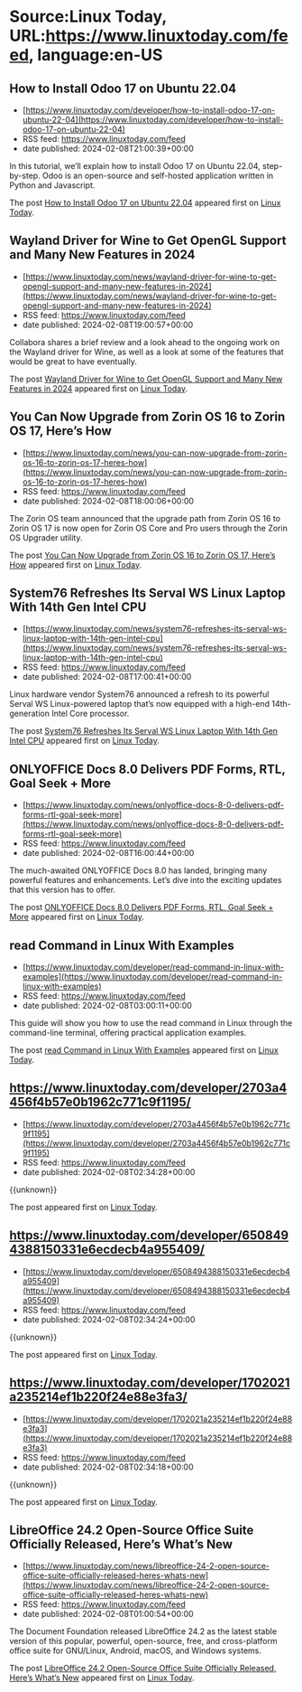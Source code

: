 # Source:Linux Today, URL:https://www.linuxtoday.com/feed, language:en-US

## How to Install Odoo 17 on Ubuntu 22.04
 - [https://www.linuxtoday.com/developer/how-to-install-odoo-17-on-ubuntu-22-04](https://www.linuxtoday.com/developer/how-to-install-odoo-17-on-ubuntu-22-04)
 - RSS feed: https://www.linuxtoday.com/feed
 - date published: 2024-02-08T21:00:39+00:00

<p>In this tutorial, we’ll explain how to install Odoo 17 on Ubuntu 22.04, step-by-step. Odoo is an open-source and self-hosted application written in Python and Javascript.</p>
<p>The post <a href="https://www.linuxtoday.com/developer/how-to-install-odoo-17-on-ubuntu-22-04/" rel="nofollow">How to Install Odoo 17 on Ubuntu 22.04</a> appeared first on <a href="https://www.linuxtoday.com" rel="nofollow">Linux Today</a>.</p>

## Wayland Driver for Wine to Get OpenGL Support and Many New Features in 2024
 - [https://www.linuxtoday.com/news/wayland-driver-for-wine-to-get-opengl-support-and-many-new-features-in-2024](https://www.linuxtoday.com/news/wayland-driver-for-wine-to-get-opengl-support-and-many-new-features-in-2024)
 - RSS feed: https://www.linuxtoday.com/feed
 - date published: 2024-02-08T19:00:57+00:00

<p>Collabora shares a brief review and a look ahead to the ongoing work on the Wayland driver for Wine, as well as a look at some of the features that would be great to have eventually.</p>
<p>The post <a href="https://www.linuxtoday.com/news/wayland-driver-for-wine-to-get-opengl-support-and-many-new-features-in-2024/" rel="nofollow">Wayland Driver for Wine to Get OpenGL Support and Many New Features in 2024</a> appeared first on <a href="https://www.linuxtoday.com" rel="nofollow">Linux Today</a>.</p>

## You Can Now Upgrade from Zorin OS 16 to Zorin OS 17, Here’s How
 - [https://www.linuxtoday.com/news/you-can-now-upgrade-from-zorin-os-16-to-zorin-os-17-heres-how](https://www.linuxtoday.com/news/you-can-now-upgrade-from-zorin-os-16-to-zorin-os-17-heres-how)
 - RSS feed: https://www.linuxtoday.com/feed
 - date published: 2024-02-08T18:00:06+00:00

<p>The Zorin OS team announced that the upgrade path from Zorin OS 16 to Zorin OS 17 is now open for Zorin OS Core and Pro users through the Zorin OS Upgrader utility.</p>
<p>The post <a href="https://www.linuxtoday.com/news/you-can-now-upgrade-from-zorin-os-16-to-zorin-os-17-heres-how/" rel="nofollow">You Can Now Upgrade from Zorin OS 16 to Zorin OS 17, Here’s How</a> appeared first on <a href="https://www.linuxtoday.com" rel="nofollow">Linux Today</a>.</p>

## System76 Refreshes Its Serval WS Linux Laptop With 14th Gen Intel CPU
 - [https://www.linuxtoday.com/news/system76-refreshes-its-serval-ws-linux-laptop-with-14th-gen-intel-cpu](https://www.linuxtoday.com/news/system76-refreshes-its-serval-ws-linux-laptop-with-14th-gen-intel-cpu)
 - RSS feed: https://www.linuxtoday.com/feed
 - date published: 2024-02-08T17:00:41+00:00

<p>Linux hardware vendor System76 announced a refresh to its powerful Serval WS Linux-powered laptop that’s now equipped with a high-end 14th-generation Intel Core processor.</p>
<p>The post <a href="https://www.linuxtoday.com/news/system76-refreshes-its-serval-ws-linux-laptop-with-14th-gen-intel-cpu/" rel="nofollow">System76 Refreshes Its Serval WS Linux Laptop With 14th Gen Intel CPU</a> appeared first on <a href="https://www.linuxtoday.com" rel="nofollow">Linux Today</a>.</p>

## ONLYOFFICE Docs 8.0 Delivers PDF Forms, RTL, Goal Seek + More
 - [https://www.linuxtoday.com/news/onlyoffice-docs-8-0-delivers-pdf-forms-rtl-goal-seek-more](https://www.linuxtoday.com/news/onlyoffice-docs-8-0-delivers-pdf-forms-rtl-goal-seek-more)
 - RSS feed: https://www.linuxtoday.com/feed
 - date published: 2024-02-08T16:00:44+00:00

<p>The much-awaited ONLYOFFICE Docs 8.0 has landed, bringing many powerful features and enhancements. Let’s dive into the exciting updates that this version has to offer.</p>
<p>The post <a href="https://www.linuxtoday.com/news/onlyoffice-docs-8-0-delivers-pdf-forms-rtl-goal-seek-more/" rel="nofollow">ONLYOFFICE Docs 8.0 Delivers PDF Forms, RTL, Goal Seek + More</a> appeared first on <a href="https://www.linuxtoday.com" rel="nofollow">Linux Today</a>.</p>

## read Command in Linux With Examples
 - [https://www.linuxtoday.com/developer/read-command-in-linux-with-examples](https://www.linuxtoday.com/developer/read-command-in-linux-with-examples)
 - RSS feed: https://www.linuxtoday.com/feed
 - date published: 2024-02-08T03:00:11+00:00

<p>This guide will show you how to use the read command in Linux through the command-line terminal, offering practical application examples.</p>
<p>The post <a href="https://www.linuxtoday.com/developer/read-command-in-linux-with-examples/" rel="nofollow">read Command in Linux With Examples</a> appeared first on <a href="https://www.linuxtoday.com" rel="nofollow">Linux Today</a>.</p>

## https://www.linuxtoday.com/developer/2703a4456f4b57e0b1962c771c9f1195/
 - [https://www.linuxtoday.com/developer/2703a4456f4b57e0b1962c771c9f1195](https://www.linuxtoday.com/developer/2703a4456f4b57e0b1962c771c9f1195)
 - RSS feed: https://www.linuxtoday.com/feed
 - date published: 2024-02-08T02:34:28+00:00

<p>{{unknown}}</p>
<p>The post <a href="https://www.linuxtoday.com/developer/2703a4456f4b57e0b1962c771c9f1195/" rel="nofollow"></a> appeared first on <a href="https://www.linuxtoday.com" rel="nofollow">Linux Today</a>.</p>

## https://www.linuxtoday.com/developer/6508494388150331e6ecdecb4a955409/
 - [https://www.linuxtoday.com/developer/6508494388150331e6ecdecb4a955409](https://www.linuxtoday.com/developer/6508494388150331e6ecdecb4a955409)
 - RSS feed: https://www.linuxtoday.com/feed
 - date published: 2024-02-08T02:34:24+00:00

<p>{{unknown}}</p>
<p>The post <a href="https://www.linuxtoday.com/developer/6508494388150331e6ecdecb4a955409/" rel="nofollow"></a> appeared first on <a href="https://www.linuxtoday.com" rel="nofollow">Linux Today</a>.</p>

## https://www.linuxtoday.com/developer/1702021a235214ef1b220f24e88e3fa3/
 - [https://www.linuxtoday.com/developer/1702021a235214ef1b220f24e88e3fa3](https://www.linuxtoday.com/developer/1702021a235214ef1b220f24e88e3fa3)
 - RSS feed: https://www.linuxtoday.com/feed
 - date published: 2024-02-08T02:34:18+00:00

<p>{{unknown}}</p>
<p>The post <a href="https://www.linuxtoday.com/developer/1702021a235214ef1b220f24e88e3fa3/" rel="nofollow"></a> appeared first on <a href="https://www.linuxtoday.com" rel="nofollow">Linux Today</a>.</p>

## LibreOffice 24.2 Open-Source Office Suite Officially Released, Here’s What’s New
 - [https://www.linuxtoday.com/news/libreoffice-24-2-open-source-office-suite-officially-released-heres-whats-new](https://www.linuxtoday.com/news/libreoffice-24-2-open-source-office-suite-officially-released-heres-whats-new)
 - RSS feed: https://www.linuxtoday.com/feed
 - date published: 2024-02-08T01:00:54+00:00

<p>The Document Foundation released LibreOffice 24.2 as the latest stable version of this popular, powerful, open-source, free, and cross-platform office suite for GNU/Linux, Android, macOS, and Windows systems.</p>
<p>The post <a href="https://www.linuxtoday.com/news/libreoffice-24-2-open-source-office-suite-officially-released-heres-whats-new/" rel="nofollow">LibreOffice 24.2 Open-Source Office Suite Officially Released, Here&#8217;s What&#8217;s New</a> appeared first on <a href="https://www.linuxtoday.com" rel="nofollow">Linux Today</a>.</p>

